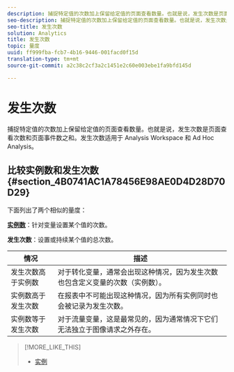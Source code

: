 ```yaml
---
description: 捕捉特定值的次数加上保留给定值的页面查看数量。也就是说，发生次数是页面查看次数和页面事件数之和。发生次数适用于 Analysis Workspace 和 Ad Hoc Analysis。
seo-description: 捕捉特定值的次数加上保留给定值的页面查看数量。也就是说，发生次数是页面查看次数和页面事件数之和。发生次数适用于 Analysis Workspace 和 Ad Hoc Analysis。
seo-title: 发生次数
solution: Analytics
title: 发生次数
topic: 量度
uuid: ff999fba-fcb7-4b16-9446-001facd0f15d
translation-type: tm+mt
source-git-commit: a2c38c2cf3a2c1451e2c60e003ebe1fa9bfd145d

---
```



# 发生次数

捕捉特定值的次数加上保留给定值的页面查看数量。也就是说，发生次数是页面查看次数和页面事件数之和。发生次数适用于 Analysis Workspace 和 Ad Hoc Analysis。

## 比较实例数和发生次数 {#section_4B0741AC1A78456E98AE0D4D28D70D29}

下面列出了两个相似的量度：

**[实例数](../../../components/c-variables/c-metrics/metrics-instance.md#concept_E3D0FEC81E1F4987B39CC467F19FFCFF)**：针对变量设置某个值的次数。

**发生次数**：设置或持续某个值的总次数。

| 情况 | 描述 |
|---|---|
| 发生次数高于实例数 | 对于转化变量，通常会出现这种情况，因为发生次数也包含定义变量的次数（实例数）。 |
| 实例数高于发生次数 | 在报表中不可能出现这种情况，因为所有实例同时也会被记录为发生次数。 |
| 实例数等于发生次数 | 对于流量变量，这是最常见的，因为通常情况下它们无法独立于图像请求之外存在。 |

>[!MORE_LIKE_THIS]
>
>* [实例](/help/components/c-variables/c-metrics/metrics-instance.md)

